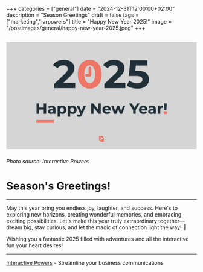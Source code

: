 +++
categories = ["general"]
date = "2024-12-31T12:00:00+02:00"
description = "Season Greetings"
draft = false
tags = ["marketing","ivrpowers"]
title = "Happy New Year 2025!"
image = "/postimages/general/happy-new-year-2025.jpeg"
+++

![Interactive Powers](/postimages/general/happy-new-year-2025.jpeg)
---------
###### Photo source: Interactive Powers

# Season's Greetings!
---

May this year bring you endless joy, laughter, and success. Here's to exploring new horizons, creating wonderful memories, and embracing exciting possibilities. Let's make this year truly extraordinary together—dream big, stay curious, and let the magic of connection light the way! 💫

Wishing you a fantastic 2025 filled with adventures and all the interactive fun your heart desires!

---
[Interactive Powers](http://www.ivrpowers.com/) - Streamline your business communications

